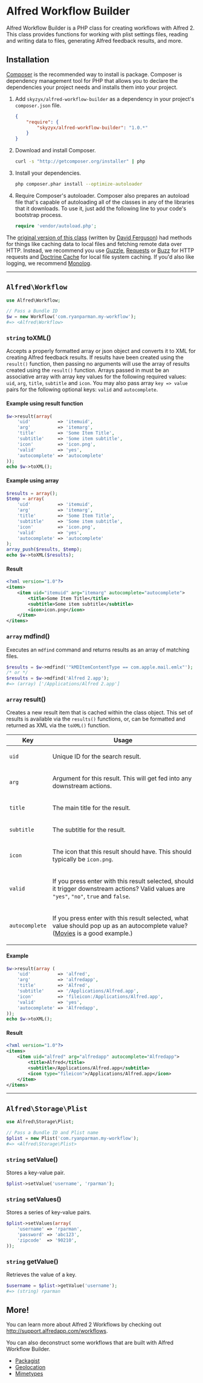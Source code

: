 # Alfred Workflow Builder

Alfred Workflow Builder is a PHP class for creating workflows with Alfred 2. This class provides functions for working
with plist settings files, reading and writing data to files, generating Alfred feedback results, and more.


## Installation

[Composer](http://getcomposer.org) is the recommended way to install is package. Composer is dependency management tool
for PHP that allows you to declare the dependencies your project needs and installs them into your project.

1. Add `skyzyx/alfred-workflow-builder` as a dependency in your project's `composer.json` file.

	```json
	{
	    "require": {
	        "skyzyx/alfred-workflow-builder": "1.0.*"
	    }
	}
	```

2. Download and install Composer.

	```bash
	curl -s "http://getcomposer.org/installer" | php
	```

3. Install your dependencies.

	```bash
	php composer.phar install --optimize-autoloader
	```

4. Require Composer's autoloader.
Composer also prepares an autoload file that's capable of autoloading all of the classes in any of the libraries that
it downloads. To use it, just add the following line to your code's bootstrap process.

	```php
	require 'vendor/autoload.php';
	```

The [original version of this class](https://github.com/jdfwarrior/Workflows) (written by [David Ferguson](http://dferg.us))
had methods for things like caching data to local files and fetching remote data over HTTP. Instead, we recommend you use
[Guzzle](http://guzzlephp.org), [Requests](http://requests.ryanmccue.info) or [Buzz](https://github.com/kriswallsmith/Buzz)
for HTTP requests and [Doctrine Cache](http://docs.doctrine-project.org/en/2.0.x/reference/caching.html) for local file
system caching. If you'd also like logging, we recommend [Monolog](https://github.com/Seldaek/monolog).

----

## `Alfred\Workflow`

```php
use Alfred\Workflow;

// Pass a Bundle ID
$w = new Workflow('com.ryanparman.my-workflow');
#=> <Alfred\Workflow>
```

### `string` toXML()
Accepts a properly formatted array or json object and converts it to XML for creating Alfred feedback results. If results
have been created using the `result()` function, then passing no arguments will use the array of results created using
the `result()` function. Arrays passed in must be an associative array with array key values for the following required
values: `uid`, `arg`, `title`, `subtitle` and `icon`. You may also pass array `key => value` pairs for the following
optional keys: `valid` and `autocomplete`.

#### Example using result function
```php
$w->result(array(
    'uid'          => 'itemuid',
    'arg'          => 'itemarg',
    'title'        => 'Some Item Title',
    'subtitle'     => 'Some item subtitle',
    'icon'         => 'icon.png',
    'valid'        => 'yes',
    'autocomplete' => 'autocomplete'
));
echo $w->toXML();
```

#### Example using array
```php
$results = array();
$temp = array(
    'uid'          => 'itemuid',
    'arg'          => 'itemarg',
    'title'        => 'Some Item Title',
    'subtitle'     => 'Some item subtitle',
    'icon'         => 'icon.png',
    'valid'        => 'yes',
    'autocomplete' => 'autocomplete'
);
array_push($results, $temp);
echo $w->toXML($results);
```

#### Result
```xml
<?xml version="1.0"?>
<items>
    <item uid="itemuid" arg="itemarg" autocomplete="autocomplete">
        <title>Some Item Title</title>
        <subtitle>Some item subtitle</subtitle>
        <icon>icon.png</icon>
    </item>
</items>
```

### `array` mdfind()
Executes an `mdfind` command and returns results as an array of matching files.

```php
$results = $w->mdfind('"kMDItemContentType == com.apple.mail.emlx"');
/* or */
$results = $w->mdfind('Alfred 2.app');
#=> (array) ['/Applications/Alfred 2.app']
```

### `array` result()
Creates a new result item that is cached within the class object. This set of results is available via the `results()`
functions, or, can be formatted and returned as XML via the `toXML()` function.

<table>
    <thead>
        <tr>
            <th>Key</th>
            <th>Usage</th>
        </tr>
    </thead>
    <tbody>
        <tr>
            <td><code>uid</code></td>
            <td><p>Unique ID for the search result.</p></td>
        </tr>
        <tr>
            <td><code>arg</code></td>
            <td><p>Argument for this result. This will get fed into any downstream actions.</p></td>
        </tr>
        <tr>
            <td><code>title</code></td>
            <td><p>The main title for the result.</p></td>
        </tr>
        <tr>
            <td><code>subtitle</code></td>
            <td><p>The subtitle for the result.</p></td>
        </tr>
        <tr>
            <td><code>icon</code></td>
            <td><p>The icon that this result should have. This should typically be <code>icon.png</code>.</p></td>
        </tr>
        <tr>
            <td><code>valid</code></td>
            <td><p>If you press enter with this result selected, should it trigger downstream actions? Valid values are
                <code>"yes"</code>, <code>"no"</code>, <code>true</code> and <code>false</code>.</p></td>
        </tr>
        <tr>
            <td><code>autocomplete</code></td>
            <td><p>If you press enter with this result selected, what value should pop up as an autocomplete value?
                (<a href="http://simonbs.dk/post/41727742869/movies-workflow-for-alfred-2-0">Movies</a> is a good example.)</p></td>
        </tr>
    </tbody>
</table>

#### Example
```php
$w->result(array (
    'uid'          => 'alfred',
    'arg'          => 'alfredapp',
    'title'        => 'Alfred',
    'subtitle'     => '/Applications/Alfred.app',
    'icon'         => 'fileicon:/Applications/Alfred.app',
    'valid'        => 'yes',
    'autocomplete' => 'Alfredapp',
));
echo $w->toXML();
```

#### Result
```xml
<?xml version="1.0"?>
<items>
    <item uid="alfred" arg="alfredapp" autocomplete="Alfredapp">
        <title>Alfred</title>
        <subtitle>/Applications/Alfred.app</subtitle>
        <icon type="fileicon">/Applications/Alfred.app</icon>
    </item>
</items>
```

----

## `Alfred\Storage\Plist`

```php
use Alfred\Storage\Plist;

// Pass a Bundle ID and Plist name
$plist = new Plist('com.ryanparman.my-workflow');
#=> <Alfred\Storage\Plist>
```

### `string` setValue()
Stores a key-value pair.

```php
$plist->setValue('username', 'rparman');
```

### `string` setValues()
Stores a series of key-value pairs.

```php
$plist->setValues(array(
    'username' => 'rparman',
    'password' => 'abc123',
    'zipcode'  => '90210',
));
```

### `string` getValue()
Retrieves the value of a key.

```php
$username = $plist->getValue('username');
#=> (string) rparman
```

## More!
You can learn more about Alfred 2 Workflows by checking out <http://support.alfredapp.com/workflows>.

You can also deconstruct some workflows that are built with Alfred Workflow Builder.
* [Packagist](https://github.com/skyzyx/packagist.alfredworkflow)
* [Geolocation](https://github.com/skyzyx/geolocation.alfredworkflow)
* [Mimetypes](https://github.com/skyzyx/mimetypes.alfredworkflow)
